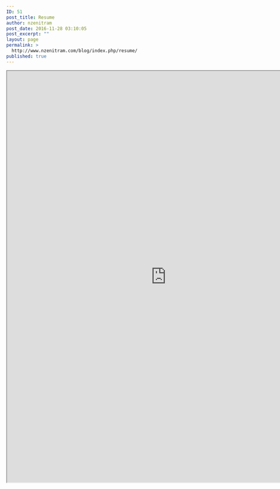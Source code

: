 ```yaml
---
ID: 51
post_title: Resume
author: nzenitram
post_date: 2016-11-28 03:10:05
post_excerpt: ""
layout: page
permalink: >
  http://www.nzenitram.com/blog/index.php/resume/
published: true
---
```

<div align="center">
  <iframe src="https://resume.creddle.io/embed/5el7626bwuj" width="850" height="1100" seamless=""></iframe>
</div>